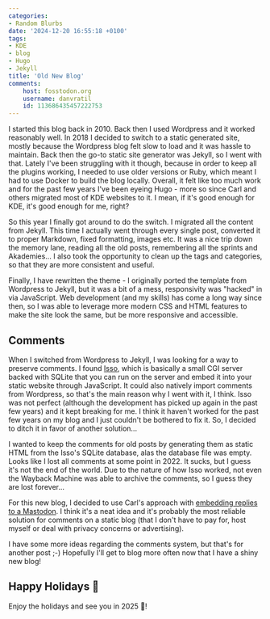 ```yaml
---
categories:
- Random Blurbs
date: '2024-12-20 16:55:18 +0100'
tags:
- KDE
- blog
- Hugo
- Jekyll
title: 'Old New Blog'
comments:
    host: fosstodon.org
    username: danvratil
    id: 113686435457222753
---
```


I started this blog back in 2010. Back then I used Wordpress and it worked reasonably well. In 2018 I decided to switch to a static generated site, mostly because the Wordpress blog felt slow to load and it was hassle to maintain. Back then the go-to static site generator was Jekyll, so I went with that. Lately I've been struggling with it though, because in order to keep all the plugins working, I needed to use older versions or Ruby, which meant I had to use Docker to build the blog locally. Overall, it felt like too much work and for the past few years I've been eyeing Hugo - more so since Carl and others migrated most of KDE websites to it. I mean, if it's good enough for KDE, it's good enough for me, right?

So this year I finally got around to do the switch. I migrated all the content from Jekyll. This time I actually went through every single post, converted it to proper Markdown, fixed formatting, images etc. It was a nice trip down the memory lane, reading all the old posts, remembering all the sprints and Akademies... I also took the opportunity to clean up the tags and categories, so that they are more consistent and useful.

Finally, I have rewritten the theme - I originally ported the template from Wordpress to Jekyll, but it was a bit of a mess, responsivity was "hacked" in via JavaScript. Web development (and my skills) has come a long way since then, so I was able to leverage more modern CSS and HTML features to make the site look the same, but be more responsive and accessible.

## Comments

When I switched from Wordpress to Jekyll, I was looking for a way to preserve comments. I found [Isso][isso], which is basically a small CGI server backed with SQLite that you can run on the server and embed it into your static website through JavaScript. It could also natively import comments from Wordpress, so that's the main reason why I went with it, I think. Isso was not perfect (although the development has picked up again in the past few years) and it kept breaking for me. I think it haven't worked for the past few years on my blog and I just couldn't be bothered to fix it. So, I decided to ditch it in favor of another solution...

I wanted to keep the comments for old posts by generating them as static HTML from the Isso's SQLite database, alas the database file was empty. Looks like I lost all comments at some point in 2022. It sucks, but I guess it's not the end of the world. Due to the nature of how Isso worked, not even the Wayback Machine was able to archive the comments, so I guess they are lost forever...

For this new blog, I decided to use Carl's approach with [embedding replies to a Mastodon][carl-mastodon-comments]. I think it's a neat idea and it's probably the most reliable solution for comments on a static blog (that I don't have to pay for, host myself or deal with privacy concerns or advertising).

I have some more ideas regarding the comments system, but that's for another post ;-) Hopefully I'll get to blog more often now that I have a shiny new blog!

## Happy Holidays 🎄

Enjoy the holidays and see you in 2025 🥳!


[isso]: https://isso-comments.de/
[carl-mastodon-comments]: https://carlschwan.eu/2020/12/29/adding-comments-to-your-static-blog-with-mastodon/ "Carl Schwan - Adding comments to your static blog with Mastodon"
